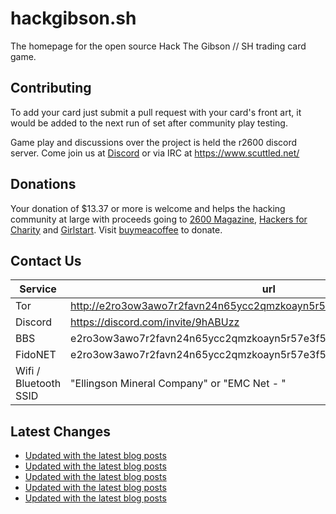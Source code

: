 # hackgibson.sh
The homepage for the open source Hack The Gibson // SH trading card game.


## Contributing

To add your card just submit a pull request with your card's front art, it would be added to the next run of set after community play testing.

Game play and discussions over the project is held the r2600 discord server. Come join us at [Discord](https://discord.com/invite/9hABUzz) or via IRC at https://www.scuttled.net/


## Donations

Your donation of $13.37 or more is welcome and helps the hacking community at large with proceeds going to [2600 Magazine](https://2600.com/), [Hackers for Charity](https://hackersforcharity.org) and [Girlstart](https://girlstart.org).  Visit [buymeacoffee](https://www.buymeacoffee.com/hackgibson.sh) to donate.


## Contact Us

Service | url
-|-
Tor | http://e2ro3ow3awo7r2favn24n65ycc2qmzkoayn5r57e3f56nvjwdcgg32ad.onion
Discord | https://discord.com/invite/9hABUzz
BBS | e2ro3ow3awo7r2favn24n65ycc2qmzkoayn5r57e3f56nvjwdcgg32ad.onion:23
FidoNET | e2ro3ow3awo7r2favn24n65ycc2qmzkoayn5r57e3f56nvjwdcgg32ad.onion:24554
Wifi / Bluetooth SSID | "Ellingson Mineral Company" or "EMC Net - <fidonet address>"

## Latest Changes
<!-- BLOG-POST-LIST:START -->
- [Updated with the latest blog posts](https://github.com/DFW2600/hackgibson.sh/commit/097478e4a3d8563b8b5d61976dd0e0161688bae5)
- [Updated with the latest blog posts](https://github.com/DFW2600/hackgibson.sh/commit/25a5c2182cfb04e84e1c2cbd52bcec75d8eebba3)
- [Updated with the latest blog posts](https://github.com/DFW2600/hackgibson.sh/commit/0637524e48b7ae3194b73aa32e4ea41ed99aa929)
- [Updated with the latest blog posts](https://github.com/DFW2600/hackgibson.sh/commit/dd96e6386f14b05c886fe3e3d1c90fb42604c05f)
- [Updated with the latest blog posts](https://github.com/DFW2600/hackgibson.sh/commit/4ed4cb38c653fae638bce17207e09637da4a45d6)
<!-- BLOG-POST-LIST:END -->
